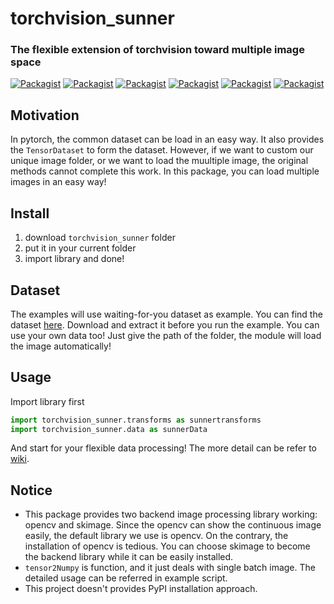 # torchvision_sunner
### The flexible extension of torchvision toward multiple image space

[![Packagist](https://img.shields.io/badge/Version-18.4.4-yellow.svg)]()
[![Packagist](https://img.shields.io/badge/Pytorch-0.3.0-red.svg)]()
[![Packagist](https://img.shields.io/badge/Torchvision-0.2.0-red.svg)]()
[![Packagist](https://img.shields.io/badge/Python-3.5.2-blue.svg)]()
[![Packagist](https://img.shields.io/badge/OpenCV-3.1.0-brightgreen.svg)]()
[![Packagist](https://img.shields.io/badge/skImage-0.13.1-green.svg)]()

Motivation
---
In pytorch, the common dataset can be load in an easy way. It also provides the `TensorDataset` to form the dataset. However, if we want to custom our unique image folder, or we want to load the muultiple image, the original methods cannot complete this work. In this package, you can load multiple images in an easy way!    

Install
---
1. download `torchvision_sunner` folder
2. put it in your current folder
3. import library and done!

Dataset
---
The examples will use waiting-for-you dataset as example. You can find the dataset [here](https://www.dropbox.com/s/cbuwbrehgglebhp/waiting_for_you_dataset.zip?dl=0). Download and extract it before you run the example. You can use your own data too! Just give the path of the folder, the module will load the image automatically!         


Usage
---
Import library first
```python
import torchvision_sunner.transforms as sunnertransforms
import torchvision_sunner.data as sunnerData
```
And start for your flexible data processing! The more detail can be refer to [wiki](https://github.com/SunnerLi/Torchvision_sunner/wiki).     

Notice
---
* This package provides two backend image processing library working: opencv and skimage. Since the opencv can show the continuous image easily, the default library we use is opencv. On the contrary, the installation of opencv is tedious. You can choose skimage to become the backend library while it can be easily installed. 
* `tensor2Numpy` is function, and it just deals with single batch image. The detailed usage can be referred in example script.    
*  This project doesn't provides PyPI installation approach.    
